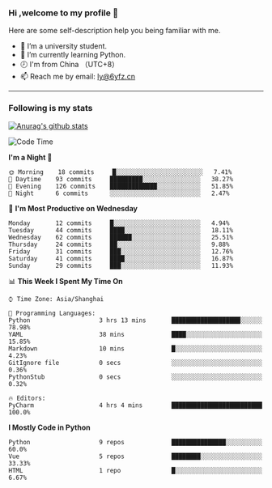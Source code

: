 ### Hi ,welcome to my profile 👋
Here are some self-description help you being familiar with me.
<!--
**liuyunfz/liuyunfz** is a ✨ _special_ ✨ repository because its `README.md` (this file) appears on your GitHub profile.
- 👯 I’m looking to collaborate on ...
- 🤔 I’m looking for help with ...
Here are some ideas to get you started:
-->
- 🏫 I’m a university student.
- 💪 I’m currently learning Python.
- 🕗 I'm from China （UTC+8）
- 📫 Reach me by email: [ly@6yfz.cn](mailto:ly@6yfz.cn)
  
---
### Following is my stats
  
[![Anurag's github stats](https://github-readme-stats.vercel.app/api?username=liuyunfz)](https://github.com/anuraghazra/github-readme-stats)
  
<!--START_SECTION:waka-->
![Code Time](http://img.shields.io/badge/Code%20Time-273%20hrs%2021%20mins-blue)

**I'm a Night 🦉** 

```text
🌞 Morning    18 commits     █░░░░░░░░░░░░░░░░░░░░░░░░   7.41% 
🌆 Daytime    93 commits     █████████░░░░░░░░░░░░░░░░   38.27% 
🌃 Evening    126 commits    █████████████░░░░░░░░░░░░   51.85% 
🌙 Night      6 commits      ░░░░░░░░░░░░░░░░░░░░░░░░░   2.47%

```
📅 **I'm Most Productive on Wednesday** 

```text
Monday       12 commits     █░░░░░░░░░░░░░░░░░░░░░░░░   4.94% 
Tuesday      44 commits     ████░░░░░░░░░░░░░░░░░░░░░   18.11% 
Wednesday    62 commits     ██████░░░░░░░░░░░░░░░░░░░   25.51% 
Thursday     24 commits     ██░░░░░░░░░░░░░░░░░░░░░░░   9.88% 
Friday       31 commits     ███░░░░░░░░░░░░░░░░░░░░░░   12.76% 
Saturday     41 commits     ████░░░░░░░░░░░░░░░░░░░░░   16.87% 
Sunday       29 commits     ███░░░░░░░░░░░░░░░░░░░░░░   11.93%

```


📊 **This Week I Spent My Time On** 

```text
⌚︎ Time Zone: Asia/Shanghai

💬 Programming Languages: 
Python                   3 hrs 13 mins       ███████████████████░░░░░░   78.98% 
YAML                     38 mins             ████░░░░░░░░░░░░░░░░░░░░░   15.85% 
Markdown                 10 mins             █░░░░░░░░░░░░░░░░░░░░░░░░   4.23% 
GitIgnore file           0 secs              ░░░░░░░░░░░░░░░░░░░░░░░░░   0.36% 
PythonStub               0 secs              ░░░░░░░░░░░░░░░░░░░░░░░░░   0.32%

🔥 Editors: 
PyCharm                  4 hrs 4 mins        █████████████████████████   100.0%

```

**I Mostly Code in Python** 

```text
Python                   9 repos             ███████████████░░░░░░░░░░   60.0% 
Vue                      5 repos             ████████░░░░░░░░░░░░░░░░░   33.33% 
HTML                     1 repo              █░░░░░░░░░░░░░░░░░░░░░░░░   6.67%

```



<!--END_SECTION:waka-->
